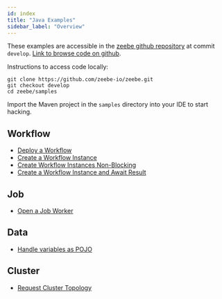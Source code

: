 ```yaml
---
id: index
title: "Java Examples"
sidebar_label: "Overview"
---
```


These examples are accessible in the [zeebe github repository](https://github.com/zeebe-io/zeebe/) at commit `develop`. [Link to browse code on github](https://github.com/zeebe-io/zeebe/tree/develop/samples).

Instructions to access code locally:

```
git clone https://github.com/zeebe-io/zeebe.git
git checkout develop
cd zeebe/samples
```

Import the Maven project in the `samples` directory into your IDE to start hacking.

## Workflow

- [Deploy a Workflow](workflow-deploy.md)
- [Create a Workflow Instance](workflow-instance-create.md)
- [Create Workflow Instances Non-Blocking](workflow-instance-create-nonblocking.md)
- [Create a Workflow Instance and Await Result](workflow-instance-create-with-result.md)

## Job

- [Open a Job Worker](job-worker-open.md)

## Data

- [Handle variables as POJO](data-pojo.md)

## Cluster

- [Request Cluster Topology](cluster-topology-request.md)
